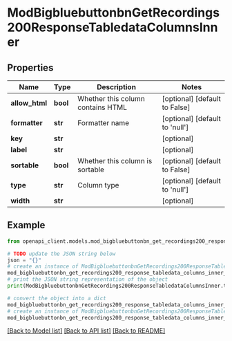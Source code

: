 # ModBigbluebuttonbnGetRecordings200ResponseTabledataColumnsInner


## Properties

Name | Type | Description | Notes
------------ | ------------- | ------------- | -------------
**allow_html** | **bool** | Whether this column contains HTML | [optional] [default to False]
**formatter** | **str** | Formatter name | [optional] [default to 'null']
**key** | **str** |  | [optional] 
**label** | **str** |  | [optional] 
**sortable** | **bool** | Whether this column is sortable | [optional] [default to False]
**type** | **str** | Column type | [optional] [default to 'null']
**width** | **str** |  | [optional] 

## Example

```python
from openapi_client.models.mod_bigbluebuttonbn_get_recordings200_response_tabledata_columns_inner import ModBigbluebuttonbnGetRecordings200ResponseTabledataColumnsInner

# TODO update the JSON string below
json = "{}"
# create an instance of ModBigbluebuttonbnGetRecordings200ResponseTabledataColumnsInner from a JSON string
mod_bigbluebuttonbn_get_recordings200_response_tabledata_columns_inner_instance = ModBigbluebuttonbnGetRecordings200ResponseTabledataColumnsInner.from_json(json)
# print the JSON string representation of the object
print(ModBigbluebuttonbnGetRecordings200ResponseTabledataColumnsInner.to_json())

# convert the object into a dict
mod_bigbluebuttonbn_get_recordings200_response_tabledata_columns_inner_dict = mod_bigbluebuttonbn_get_recordings200_response_tabledata_columns_inner_instance.to_dict()
# create an instance of ModBigbluebuttonbnGetRecordings200ResponseTabledataColumnsInner from a dict
mod_bigbluebuttonbn_get_recordings200_response_tabledata_columns_inner_from_dict = ModBigbluebuttonbnGetRecordings200ResponseTabledataColumnsInner.from_dict(mod_bigbluebuttonbn_get_recordings200_response_tabledata_columns_inner_dict)
```
[[Back to Model list]](../README.md#documentation-for-models) [[Back to API list]](../README.md#documentation-for-api-endpoints) [[Back to README]](../README.md)


